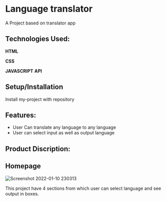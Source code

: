 
# Language translator

A Project based on translator app


## Technologies Used:

**HTML**

**CSS**

**JAVASCRIPT**
**API**
  
## Setup/Installation

Install my-project with repository


    
## Features:

- User Can translate any language to any language
- User can select input as well as output language



## Product Discription:


## Homepage

![Screenshot 2022-01-10 230313](https://user-images.githubusercontent.com/91772445/148811739-d8975e2a-bac1-431d-a2b0-474dff2fb790.jpg)

 This project have 4 sections from which user can select language and see output in boxes.
